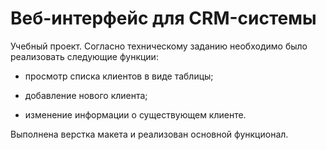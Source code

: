 # Веб-интерфейс для CRM-системы

Учебный проект. Согласно техническому заданию необходимо было реализовать следующие функции:

- просмотр списка клиентов в виде таблицы;

- добавление нового клиента;

- изменение информации о существующем клиенте.

Выполнена верстка макета и реализован основной функционал.
